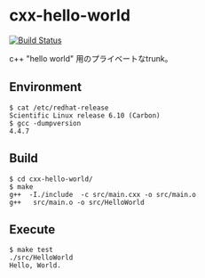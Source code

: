 # cxx-hello-world
[![Build Status](https://travis-ci.org/ori-ken/cxx-hello-world.svg?branch=master)](https://travis-ci.org/ori-ken/cxx-hello-world)

c++ "hello world" 用のプライベートなtrunk。

## Environment
```
$ cat /etc/redhat-release
Scientific Linux release 6.10 (Carbon)
$ gcc -dumpversion
4.4.7
```

## Build
```
$ cd cxx-hello-world/
$ make
g++  -I./include  -c src/main.cxx -o src/main.o
g++   src/main.o -o src/HelloWorld
``` 

## Execute
```
$ make test
./src/HelloWorld
Hello, World.
```

